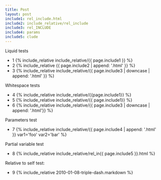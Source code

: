 ```yaml
---
title: Post
layout: post
include1: rel_include.html
include2: include_relative/rel_include
include3: rel_INCLUDE
include4: params
include5: clude
---
```


Liquid tests
- 1 {% include_relative include_relative/{{ page.include1 }} %}
- 2 {% include_relative {{ page.include2 | append: '.html' }} %}
- 3 {% include_relative include_relative/{{ page.include3 | downcase | append: '.html' }} %}

Whitespace tests
- 4 {% include_relative include_relative/{{page.include1}} %}
- 5 {% include_relative include_relative/{{   page.include1}} %}
- 6 {% include_relative include_relative/{{  page.include3   | downcase |   append:  '.html'}} %}

Parameters test
- 7 {% include_relative include_relative/{{ page.include4 | append: '.html' }} var1='foo' var2='bar' %}

Partial variable test
- 8 {% include_relative include_relative/rel_in{{ page.include5 }}.html %}

Relative to self test:

- 9 {% include_relative 2010-01-08-triple-dash.markdown %}
